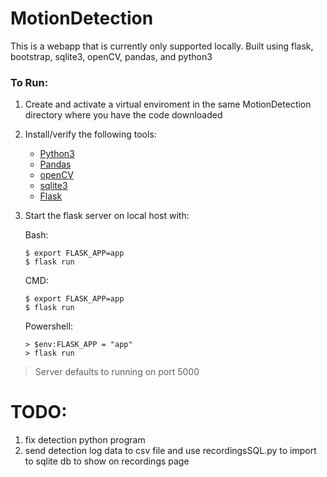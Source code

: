 # MotionDetection

This is a webapp that is currently only supported locally. Built using flask, bootstrap, sqlite3, openCV, pandas, and python3

### To Run:

1. Create and activate a virtual enviroment in the same MotionDetection directory where you have the code downloaded
2. Install/verify the following tools: 
    - [Python3](https://www.python.org/downloads/)
    - [Pandas](https://stackoverflow.com/questions/42907331/how-to-install-pandas-from-pip-on-windows-cmd)
    - [openCV](https://pypi.python.org/pypi/opencv-python)
    - [sqlite3](https://www.sqlite.org/download.html)
    - [Flask](https://flask.palletsprojects.com/en/2.0.x/installation/)
3. Start the flask server on local host with:

    Bash:
    ```
    $ export FLASK_APP=app
    $ flask run
    ```

    CMD:
    ```
    $ export FLASK_APP=app
    $ flask run
    ```

    Powershell:
    ```
    > $env:FLASK_APP = "app"
    > flask run
    ```

>Server defaults to running on port 5000

# TODO:
1. fix detection python program
2. send detection log data to csv file and use recordingsSQL.py to import to sqlite db to show on recordings page 
